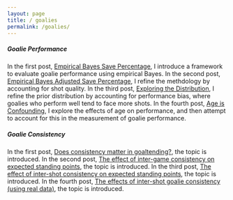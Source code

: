 ```yaml
---
layout: page
title: / goalies
permalink: /goalies/
---
```

<p>
<h5>Goalie Performance</h5>
In the first post, <a href="https://spazznolo.github.io/2022/05/17/goalie-performance-1.html">Empirical Bayes Save Percentage</a>, I introduce a framework to evaluate goalie performance using empirical Bayes. In the second post, <a href="https://spazznolo.github.io/2022/05/22/goalie-performance-2.html">Empirical Bayes Adjusted Save Percentage</a>, I refine the methdology by accounting for shot quality. In the third post, <a href="https://spazznolo.github.io/2022/05/24/goalie-performance-3.html">Exploring the Distribution</a>, I refine the prior distribution by accounting for performance bias, where goalies who perform well tend to face more shots. In the fourth post, <a href="https://spazznolo.github.io/2022/06/04/goalie-performance-4.html">Age is Confounding</a>, I explore the effects of age on performance, and then attempt to account for this in the measurement of goalie performance.
</p>

<p>
<h5>Goalie Consistency</h5>
In the first post, <a href="https://spazznolo.github.io/2022/03/28/goalie-consistency-1.html">Does consistency matter in goaltending?</a>, the topic is introduced. In the second post, <a href="https://spazznolo.github.io/2022/03/30/goalie-consistency-2.html">The effect of inter-game consistency on expected standing points</a>, the topic is introduced. In the third post, <a href="https://spazznolo.github.io/2022/04/02/goalie-consistency-3.html">The effect of inter-shot consistency on expected standing points</a>, the topic is introduced. In the fourth post, <a href="https://spazznolo.github.io/2022/04/07/goalie-consistency-4.html">The effects of inter-shot goalie consistency (using real data)</a>, the topic is introduced.
</p>